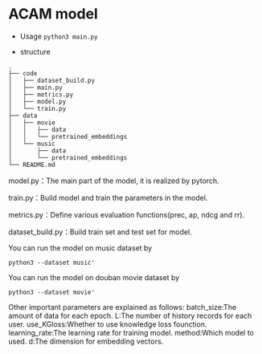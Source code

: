 # ACAM model
* Usage
 `python3 main.py`

* structure
```
.
├── code
│   ├── dataset_build.py
│   ├── main.py
│   ├── metrics.py
│   ├── model.py
│   └── train.py
├── data
│   ├── movie
│   │   ├── data
│   │   └── pretrained_embeddings
│   └── music
│       ├── data
│       └── pretrained_embeddings
└── README.md
```

model.py：The main part of the model, it is realized by pytorch.

train.py：Build model and train the parameters in the model.

metrics.py：Define various evaluation functions(prec, ap, ndcg and rr).

dataset_build.py：Build train set and test set for model.

You can run the model on music dataset by 
```
python3 --dataset music'
```

You can run the model on douban movie dataset by
```
python3 --dataset movie'
```

Other important parameters are explained as follows:
batch_size:The amount of data for each epoch.
L:The number of history records for each user.
use_KGloss:Whether to use knowledge loss founction.
learning_rate:The learning rate for training model.
method:Which model to used.
d:The dimension for embedding vectors.

